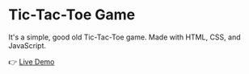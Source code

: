 # Tic-Tac-Toe Game
It's a simple, good old Tic-Tac-Toe game.
Made with HTML, CSS, and JavaScript.

👉 [Live Demo](https://osman-yuksel.github.io/Tic-Tac-Toe/)
